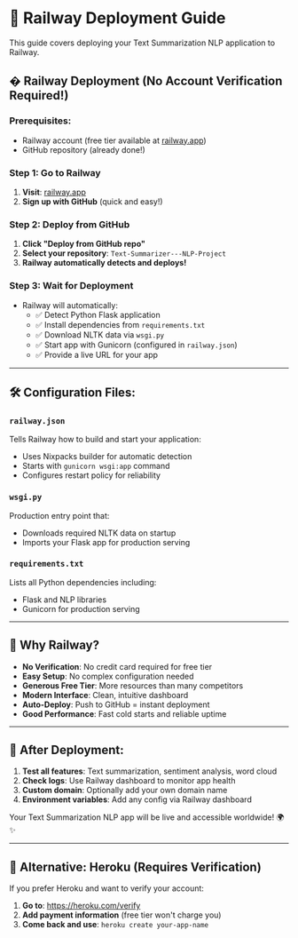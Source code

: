 # 🚀 Railway Deployment Guide

This guide covers deploying your Text Summarization NLP application to Railway.

## � Railway Deployment (No Account Verification Required!)

### Prerequisites:
- Railway account (free tier available at [railway.app](https://railway.app))
- GitHub repository (already done!)

### Step 1: Go to Railway
1. **Visit**: [railway.app](https://railway.app)
2. **Sign up with GitHub** (quick and easy!)

### Step 2: Deploy from GitHub
1. **Click "Deploy from GitHub repo"**
2. **Select your repository**: `Text-Summarizer---NLP-Project`
3. **Railway automatically detects and deploys!**

### Step 3: Wait for Deployment
- Railway will automatically:
  - ✅ Detect Python Flask application
  - ✅ Install dependencies from `requirements.txt`
  - ✅ Download NLTK data via `wsgi.py`
  - ✅ Start app with Gunicorn (configured in `railway.json`)
  - ✅ Provide a live URL for your app

---

## 🛠️ Configuration Files:

### `railway.json`
Tells Railway how to build and start your application:
- Uses Nixpacks builder for automatic detection
- Starts with `gunicorn wsgi:app` command
- Configures restart policy for reliability

### `wsgi.py`
Production entry point that:
- Downloads required NLTK data on startup
- Imports your Flask app for production serving

### `requirements.txt`
Lists all Python dependencies including:
- Flask and NLP libraries
- Gunicorn for production serving

---

## 🎯 Why Railway?

- **No Verification**: No credit card required for free tier
- **Easy Setup**: No complex configuration needed
- **Generous Free Tier**: More resources than many competitors
- **Modern Interface**: Clean, intuitive dashboard
- **Auto-Deploy**: Push to GitHub = instant deployment
- **Good Performance**: Fast cold starts and reliable uptime

---

## 🚨 After Deployment:

1. **Test all features**: Text summarization, sentiment analysis, word cloud
2. **Check logs**: Use Railway dashboard to monitor app health
3. **Custom domain**: Optionally add your own domain name
4. **Environment variables**: Add any config via Railway dashboard

Your Text Summarization NLP app will be live and accessible worldwide! 🌍✨

---

## 🔄 Alternative: Heroku (Requires Verification)

If you prefer Heroku and want to verify your account:
1. **Go to**: https://heroku.com/verify
2. **Add payment information** (free tier won't charge you)
3. **Come back and use**: `heroku create your-app-name`
